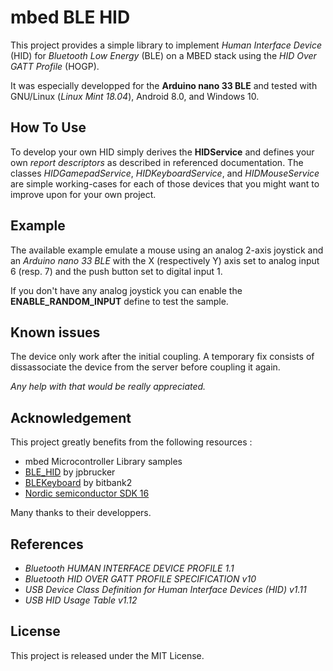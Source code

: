 # mbed BLE HID

This project provides a simple library to implement *Human Interface Device* (HID) 
for *Bluetooth Low Energy* (BLE) on a MBED stack using the *HID Over GATT Profile* (HOGP). 

It was especially developped for the **Arduino nano 33 BLE** and tested with GNU/Linux (*Linux Mint 18.04*), 
Android 8.0, and Windows 10.

## How To Use

To develop your own HID simply derives the **HIDService** and defines your own *report descriptors*
as described in referenced documentation. The classes *HIDGamepadService*, *HIDKeyboardService*, 
and *HIDMouseService* are simple working-cases for each of those devices that you might want to improve upon for
your own project.

## Example

The available example emulate a mouse using an analog 2-axis joystick and an *Arduino nano 33 BLE* 
with the X (respectively Y) axis set to analog input 6 (resp. 7) and the push button set to digital input 1.

If you don't have any analog joystick you can enable the **ENABLE_RANDOM_INPUT** define to test the sample.

## Known issues

The device only work after the initial coupling. A temporary fix consists of dissassociate the device 
from the server before coupling it again.

*Any help with that would be really appreciated.*

## Acknowledgement

This project greatly benefits from the following resources :

* mbed Microcontroller Library samples
* [BLE_HID](https://github.com/jpbrucker/BLE_HID) by jpbrucker
* [BLEKeyboard](https://github.com/bitbank2/BLE_Keyboard) by bitbank2
* [Nordic semiconductor SDK 16](http://developer.nordicsemi.com/nRF5_SDK/nRF5_SDK_v16.x.x/)

Many thanks to their developpers.

## References

* *Bluetooth HUMAN INTERFACE DEVICE PROFILE 1.1*
* *Bluetooth HID OVER GATT PROFILE SPECIFICATION v10*
* *USB Device Class Definition for Human Interface Devices (HID) v1.11* 
* *USB HID Usage Table v1.12*

## License

This project is released under the MIT License.